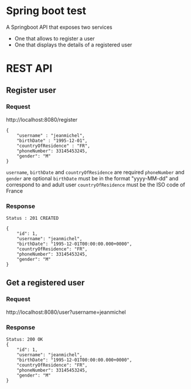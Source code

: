 # Spring boot test

A Springboot API that exposes two services

- One that allows to register a user
- One that displays the details of a registered user 


# REST API

## Register user

### Request

http://localhost:8080/register

    {
        "username" : "jeanmichel",
        "birthDate" : "1995-12-01",
        "countryOfResidence" : "FR",
        "phoneNumber": 33145453245,
        "gender": "M"
    }

`username`, `birthDate` and `countryOfResidence` are required
`phoneNumber` and `gender` are optional
`birthDate` must be in the format "yyyy-MM-dd" and correspond to and adult user
`countryOfResidence` must be the ISO code of France

### Response

    Status : 201 CREATED

    {
        "id": 1,
        "username": "jeanmichel",
        "birthDate": "1995-12-01T00:00:00.000+0000",
        "countryOfResidence": "FR",
        "phoneNumber": 33145453245,
        "gender": "M"
    }


## Get a registered user

### Request

http://localhost:8080/user?username=jeanmichel

### Response

    Status: 200 OK
    {
        "id": 1,
        "username": "jeanmichel",
        "birthDate": "1995-12-01T00:00:00.000+0000",
        "countryOfResidence": "FR",
        "phoneNumber": 33145453245,
        "gender": "M"
    }
